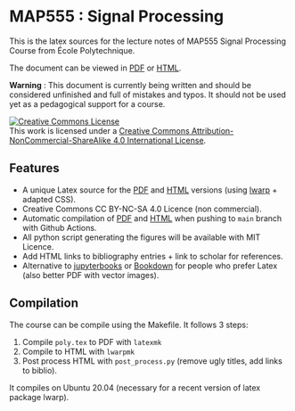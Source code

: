 # MAP555 : Signal Processing

This is the latex sources for the lecture notes of MAP555 Signal Processing
Course from École Polytechnique. 

The document can be viewed in
[PDF](https://rflamary.github.io/map555-signal-processing/poly.pdf) or [HTML](https://rflamary.github.io/map555-signal-processing/).


**Warning** : This document is currently being written and should be considered
unfinished and full of mistakes and typos. It should not be used yet as a
pedagogical support for a course.


<a rel="license" href="http://creativecommons.org/licenses/by-nc-sa/4.0/"><img alt="Creative Commons License" style="border-width:0" src="https://i.creativecommons.org/l/by-nc-sa/4.0/88x31.png" /></a><br />This work is licensed under a <a rel="license"
href="http://creativecommons.org/licenses/by-nc-sa/4.0/">Creative Commons Attribution-NonCommercial-ShareAlike 4.0 International License</a>.



## Features

+ A unique Latex source for the 
  [PDF](https://rflamary.github.io/map555-signal-processing/poly.pdf) and
  [HTML](https://rflamary.github.io/map555-signal-processing/) versions (using [lwarp](https://ctan.org/pkg/lwarp?lang=en) +
  adapted CSS).
+ Creative Commons CC BY-NC-SA 4.0 Licence (non commercial).
+ Automatic compilation of [PDF](https://rflamary.github.io/map555-signal-processing/poly.pdf) and
  [HTML](https://rflamary.github.io/map555-signal-processing/) when pushing to `main` branch with
  Github Actions.
+ All python script generating the figures will be available with MIT Licence.
+ Add HTML links to bibliography entries + link to scholar for references.
+ Alternative to [jupyterbooks](https://jupyterbook.org/intro.html) or
  [Bookdown](https://bookdown.org/) for people who prefer Latex (also better PDF with vector images).

## Compilation



The course can be compile using the Makefile. It follows 3 steps:
1. Compile  `poly.tex` to PDF with `latexmk`
2. Compile  to HTML with `lwarpmk`
2. Post process  HTML with `post_process.py` (remove ugly titles, add links to biblio).

It compiles on Ubuntu 20.04 (necessary for a recent version of latex package lwarp).


